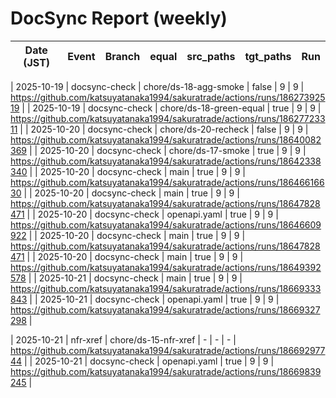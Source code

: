 # DocSync Report (weekly)

| Date (JST) | Event | Branch | equal | src_paths | tgt_paths | Run |
|---|---|---|---|---|---|---|
<!-- Initially filled via Actions Summary. Automation to append rows will be added later. -->
| 2025-10-19 | docsync-check | chore/ds-18-agg-smoke | false | 9 | 9 | https://github.com/katsuyatanaka1994/sakuratrade/actions/runs/18627392519 |
| 2025-10-19 | docsync-check | chore/ds-18-green-equal | true | 9 | 9 | https://github.com/katsuyatanaka1994/sakuratrade/actions/runs/18627723311 |
| 2025-10-20 | docsync-check | chore/ds-20-recheck | false | 9 | 9 | https://github.com/katsuyatanaka1994/sakuratrade/actions/runs/18640082369 |
| 2025-10-20 | docsync-check | chore/ds-17-smoke | true | 9 | 9 | https://github.com/katsuyatanaka1994/sakuratrade/actions/runs/18642338340 |
| 2025-10-20 | docsync-check | main | true | 9 | 9 | https://github.com/katsuyatanaka1994/sakuratrade/actions/runs/18646616630 |
| 2025-10-20 | docsync-check | main | true | 9 | 9 | https://github.com/katsuyatanaka1994/sakuratrade/actions/runs/18647828471 |
| 2025-10-20 | docsync-check | openapi.yaml | true | 9 | 9 | https://github.com/katsuyatanaka1994/sakuratrade/actions/runs/18646609922 |
| 2025-10-20 | docsync-check | main | true | 9 | 9 | https://github.com/katsuyatanaka1994/sakuratrade/actions/runs/18647828471 |
| 2025-10-20 | docsync-check | main | true | 9 | 9 | https://github.com/katsuyatanaka1994/sakuratrade/actions/runs/18649392578 |
| 2025-10-21 | docsync-check | main | true | 9 | 9 | https://github.com/katsuyatanaka1994/sakuratrade/actions/runs/18669333843 |
| 2025-10-21 | docsync-check | openapi.yaml | true | 9 | 9 | https://github.com/katsuyatanaka1994/sakuratrade/actions/runs/18669327298 |

| 2025-10-21 | nfr-xref | chore/ds-15-nfr-xref | - | - | - | https://github.com/katsuyatanaka1994/sakuratrade/actions/runs/18669297744 |
| 2025-10-21 | docsync-check | openapi.yaml | true | 9 | 9 | https://github.com/katsuyatanaka1994/sakuratrade/actions/runs/18669839245 |
